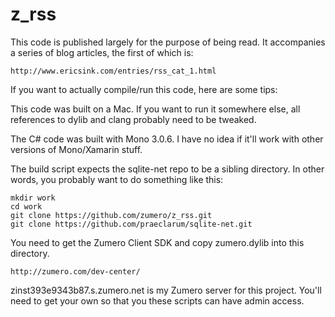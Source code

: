 z_rss
=====

This code is published largely for the purpose of being read.  It accompanies
a series of blog articles, the first of which is:

    http://www.ericsink.com/entries/rss_cat_1.html

If you want to
actually compile/run this code, here are some tips:

This code was built on a Mac.  If you want to run it somewhere else, all
references to dylib and clang probably need to be tweaked.

The C# code was built with Mono 3.0.6.  I have no idea if it'll work with
other versions of Mono/Xamarin stuff.

The build script expects the sqlite-net repo to be a sibling directory.
In other words, you probably want to do something like this:

    mkdir work
    cd work
    git clone https://github.com/zumero/z_rss.git
    git clone https://github.com/praeclarum/sqlite-net.git

You need to get the Zumero Client SDK and copy zumero.dylib into this directory.

    http://zumero.com/dev-center/

zinst393e9343b87.s.zumero.net is my Zumero server for this project.
You'll need to get your own so that you these scripts can have admin access.

